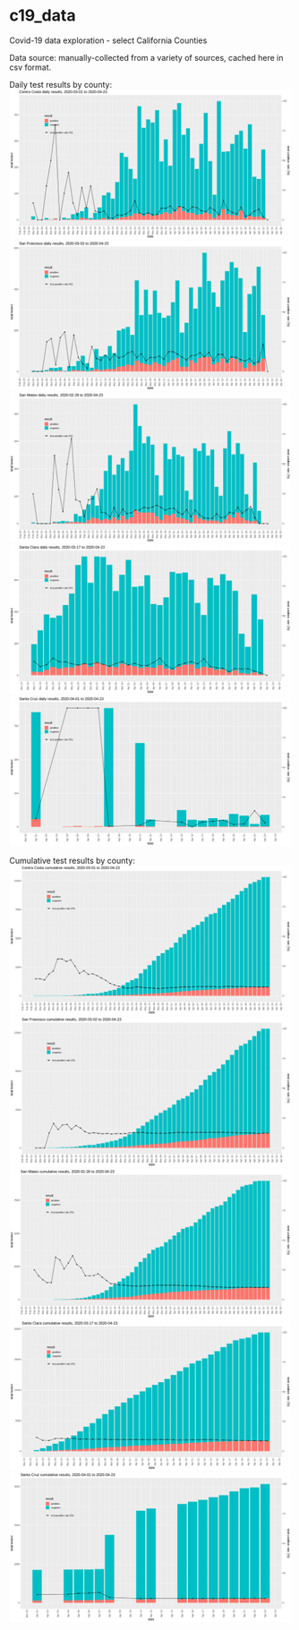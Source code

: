 # c19_data
Covid-19 data exploration - select California Counties

Data source: manually-collected from a variety of sources, cached here in csv
format.

Daily test results by county:
![alt text](https://github.com/aaronferrucci/c19_data/blob/ca-counties/images/Contra_Costa_daily_test_results.png "Contra Costa daily test results")
![alt text](https://github.com/aaronferrucci/c19_data/blob/ca-counties/images/San_Francisco_daily_test_results.png "San Francisco daily test results")
![alt text](https://github.com/aaronferrucci/c19_data/blob/ca-counties/images/San_Mateo_daily_test_results.png "San Mateo daily test results")
![alt text](https://github.com/aaronferrucci/c19_data/blob/ca-counties/images/Santa_Clara_daily_test_results.png "Santa Clara daily test results")
![alt text](https://github.com/aaronferrucci/c19_data/blob/ca-counties/images/Santa_Cruz_daily_test_results.png "Santa Cruz daily test results")

Cumulative test results by county:
![alt text](https://github.com/aaronferrucci/c19_data/blob/ca-counties/images/Contra_Costa_cumulative_test_results.png "Contra Costa cumulative test results")
![alt text](https://github.com/aaronferrucci/c19_data/blob/ca-counties/images/San_Francisco_cumulative_test_results.png "San Francisco cumulative test results")
![alt text](https://github.com/aaronferrucci/c19_data/blob/ca-counties/images/San_Mateo_cumulative_test_results.png "San Mateo cumulative test results")
![alt text](https://github.com/aaronferrucci/c19_data/blob/ca-counties/images/Santa_Clara_cumulative_test_results.png "Santa Clara cumulative test results")
![alt text](https://github.com/aaronferrucci/c19_data/blob/ca-counties/images/Santa_Cruz_cumulative_test_results.png "Santa Cruz cumulative test results")
